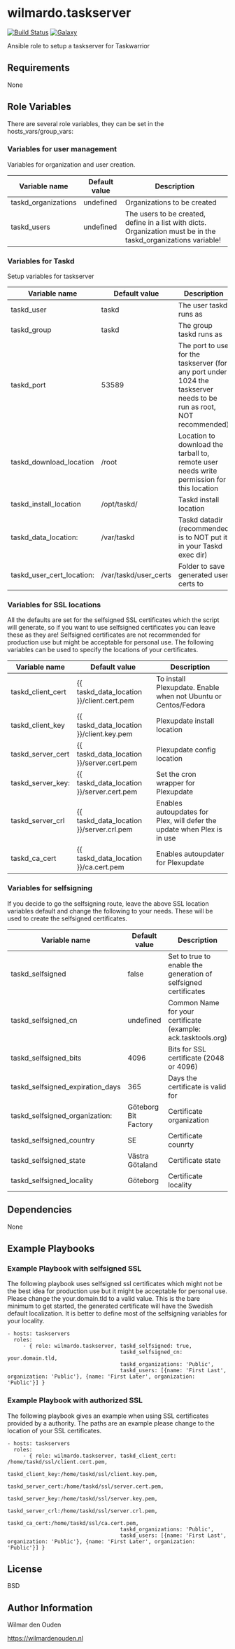 wilmardo.taskserver 
=========

[![Build Status](https://travis-ci.org/wilmardo/ansible-role-taskserver.svg?branch=master)](https://travis-ci.org/wilmardo/ansible-role-taskserver)
[![Galaxy](http://img.shields.io/badge/galaxy-wilmardo.taskserver-blue.svg)](https://galaxy.ansible.com/wilmardo/taskserver/)

Ansible role to setup a taskserver for Taskwarrior

Requirements
------------
None

Role Variables
--------------
There are several role variables, they can be set in the hosts_vars/group_vars:

### Variables for user management
Variables for organization and user creation.

| Variable name             | Default value         | Description         |
| ------------------------- | --------------------- | ------------------- |
| taskd_organizations       | undefined             | Organizations to be created
| taskd_users               | undefined             | The users to be created, define in a list with dicts. Organization must be in the taskd_organizations variable!

### Variables for Taskd
Setup variables for taskserver

| Variable name             | Default value         | Description         |
| ------------------------- | --------------------- | ------------------- |
| taskd_user                | taskd                 | The user taskd runs as
| taskd_group               | taskd                 | The group taskd runs as
| taskd_port                | 53589                 | The port to use for the taskserver (for any port under 1024 the taskserver needs to be run as root, NOT recommended)
| taskd_download_location   | /root                 | Location to download the tarball to, remote user needs write permission for this location
| taskd_install_location    | /opt/taskd/           | Taskd install location
| taskd_data_location:      | /var/taskd            | Taskd datadir (recommended is to NOT put it in your Taskd exec dir)
| taskd_user_cert_location: | /var/taskd/user_certs | Folder to save generated user certs to

### Variables for SSL locations
All the defaults are set for the selfsigned SSL certificates which the script will generate, so if you want to use selfsigned certificates you can leave these as they are! 
Selfsigned certificates are not recommended for production use but might be acceptable for personal use.
The following variables can be used to specify the locations of your certificates. 

| Variable name             | Default value                             | Description         |
| ------------------------- | ----------------------------------------- | ------------------- |
| taskd_client_cert         | {{ taskd_data_location }}/client.cert.pem | To install Plexupdate. Enable when not Ubuntu or Centos/Fedora 
| taskd_client_key          | {{ taskd_data_location }}/client.key.pem  | Plexupdate install location
| taskd_server_cert         | {{ taskd_data_location }}/server.cert.pem | Plexupdate config location
| taskd_server_key:         | {{ taskd_data_location }}/server.cert.pem | Set the cron wrapper for Plexupdate
| taskd_server_crl          | {{ taskd_data_location }}/server.crl.pem  | Enables autoupdates for Plex, will defer the update when Plex is in use
| taskd_ca_cert             | {{ taskd_data_location }}/ca.cert.pem     | Enables autoupdater for Plexupdate

### Variables for selfsigning
If you decide to go the selfsigning route, leave the above SSL location variables default and change the following to your needs. 
These will be used to create the selfsigned certificates.

| Variable name                    | Default value          | Description         |
| -------------------------------- | -----------------------| ------------------- |
| taskd_selfsigned                 | false                  | Set to true to enable the generation of selfsigned certificates
| taskd_selfsigned_cn              | undefined              | Common Name for your certificate (example: ack.tasktools.org)
| taskd_selfsigned_bits            | 4096                   | Bits for SSL certificate (2048 or 4096)
| taskd_selfsigned_expiration_days | 365                    | Days the certificate is valid for
| taskd_selfsigned_organization:   | Göteborg Bit Factory   | Certificate organization
| taskd_selfsigned_country         | SE                     | Certificate counrty
| taskd_selfsigned_state           | Västra Götaland        | Certificate state
| taskd_selfsigned_locality        | Göteborg               | Certificate locality

Dependencies
------------
None

Example Playbooks
----------------

### Example Playbook with selfsigned SSL
The following playbook uses selfsigned ssl certificates which might not be the best idea for production use but it might be acceptable for personal use.
Please change the your.domain.tld to a valid value. This is the bare minimum to get started, the generated certificate will have the Swedish default localization. It is better to define most of the selfsigning variables for your locality.

    - hosts: taskservers    
      roles:
         - { role: wilmardo.taskserver, taskd_selfsigned: true,  
                                        taskd_selfsigned_cn: your.domain.tld, 
                                        taskd_organizations: 'Public',
                                        taskd_users: [{name: 'First Last', organization: 'Public'}, {name: 'First Later', organization: 'Public'}] } 

### Example Playbook with authorized SSL
The following playbook gives an example when using SSL certificates provided by a authority. The paths are an example please change to the location of your SSL certificates.

    - hosts: taskservers    
      roles:
         - { role: wilmardo.taskserver, taskd_client_cert: /home/taskd/ssl/client.cert.pem, 
                                        taskd_client_key:/home/taskd/ssl/client.key.pem, 
                                        taskd_server_cert:/home/taskd/ssl/server.cert.pem, 
                                        taskd_server_key:/home/taskd/ssl/server.key.pem,  
                                        taskd_server_crl:/home/taskd/ssl/server.crl.pem, 
                                        taskd_ca_cert:/home/taskd/ssl/ca.cert.pem,
                                        taskd_organizations: 'Public',
                                        taskd_users: [{name: 'First Last', organization: 'Public'}, {name: 'First Later', organization: 'Public'}] } 

License
-------

BSD

Author Information
------------------

Wilmar den Ouden

https://wilmardenouden.nl
